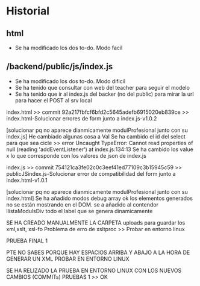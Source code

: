 # Historial

## html

- Se ha modificado los dos to-do. Modo facil

## /backend/public/js/index.js

- Se ha modificado los dos to-do. Modo dificil
- Se ha tenido que consultar con web del teacher para seguir el modelo
- Se ha tenido que ir al index.js del backer (no del public) para mirar la url para hacer el POST al srv local

index.html >> commit 92a217fbfcf6bfd2c5645adefb6915020eb839ce >> index.html-Solucionar errores de form junto a index.js-v1.0.2

[solucionar pq no aparece dianmicamente modulProfesional junto con su index.js]
He cambiado algunas cosa a Val
Se ha cambido el id del select para que sea cicle >> error Uncaught TypeError: Cannot read properties of null (reading 'addEventListener') at index.js:134:13
Se ha cambido los value x lo que corresponde con los valores de json de index.js

index.js >> commit 754121ca3fe02c0c3eef41ed77109c3b15945c59 >> publicJSindex.js-Solucionar error de compatibilidad del form junto a index.html-v1.0.1

[solucionar pq no aparece dianmicamente modulProfesional junto con su index.html]
Se ha añadido modos debug
array ok
los elementos generados no se están mostrando en el DOM.
se a añadido al contendor llistaModulsDiv todo el label que se genera dinamicamente

SE HA CREADO MANUALMENTE LA CARPETA uploads para guardar los xml,xslt, xsl-fo
Problema de erro de xsltproc >> Probar en entorno linux

PRUEBA FINAL 1

PTE
NO SABES PORQUE HAY ESPACIOS ARRIBA Y ABAJO A LA HORA DE GENERAR UN XML
PROBAR EN ENTORNO LINUX

SE HA RELIZADO LA PRUEBA EN ENTORNO LINUX CON LOS NUEVOS CAMBIOS (COMMITs)
PRUEBAS 1 >> OK
